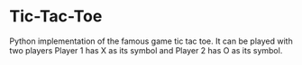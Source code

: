 # Tic-Tac-Toe
Python implementation of the famous game tic tac toe.
It can be played with two players Player 1 has X as its symbol and Player 2 has O as its symbol.
